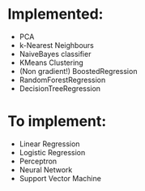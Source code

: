 # Implemented:
- PCA
- k-Nearest Neighbours
- NaiveBayes classifier
- KMeans Clustering
- (Non gradient!) BoostedRegression
- RandomForestRegression
- DecisionTreeRegression

# To implement:
- Linear Regression
- Logistic Regression
- Perceptron
- Neural Network
- Support Vector Machine
